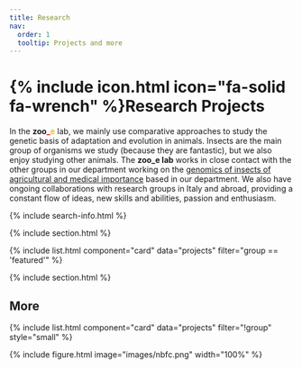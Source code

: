 ```yaml
---
title: Research
nav:
  order: 1
  tooltip: Projects and more
---
```



# {% include icon.html icon="fa-solid fa-wrench" %}Research Projects

In the **zoo**<span style="color:#e30022">**_**</span><span style="color:#ffbf00">**e**</span> lab, we mainly use comparative approaches to study the genetic basis of adaptation and evolution in animals. Insects are the main group of organisms we study (because they are fantastic), but we also enjoy studying other animals. The **zoo_e lab** works in close contact with the other groups in our department working on the [genomics of insects of agricultural and medical importance](https://dbb.dip.unipv.it/en/research/research-teams-and-topics/genomics-and-biotechnology-insects-agricultural-and-sanitary) based in our department. We also have ongoing collaborations with research groups in Italy and abroad, providing a constant flow of ideas, new skills and abilities, passion and enthusiasm. 

<!--
{% include tags.html tags="publication, resource, website" %}
-->
{% include search-info.html %}

{% include section.html %}

{% include list.html component="card" data="projects" filter="group == 'featured'" %}

{% include section.html %}

## More

{% include list.html component="card" data="projects" filter="!group" style="small" %}

{%
  include figure.html
  image="images/nbfc.png"
  width="100%"
%}

